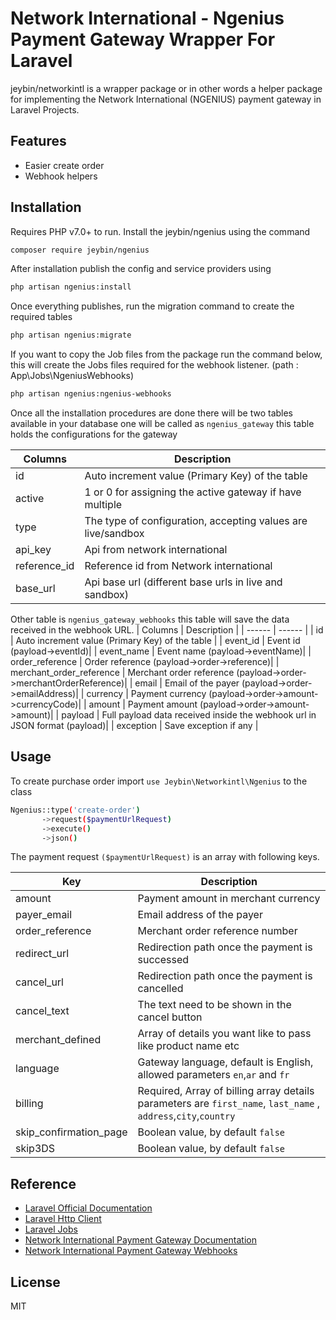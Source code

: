 
# Network International - Ngenius Payment Gateway Wrapper For Laravel

jeybin/networkintl is a wrapper package or in other words a helper package for implementing the Network International (NGENIUS) payment gateway in Laravel Projects.

## Features

- Easier create order 
- Webhook helpers

## Installation

Requires PHP v7.0+ to run.
Install the jeybin/ngenius using the command

```sh
composer require jeybin/ngenius
```
After installation publish the config and service providers using
```sh
php artisan ngenius:install
```
Once everything publishes, run the migration command to create the required tables
```sh
php artisan ngenius:migrate
```
If you want to copy the Job files from the package run the command below, this will create the Jobs files required for the webhook listener.
 (path : App\Jobs\NgeniusWebhooks)
```sh
php artisan ngenius:ngenius-webhooks
```


Once all the installation procedures are done there will be two tables available in your database one will be called as `ngenius_gateway` this table holds the configurations for the gateway

| Columns | Description |
| ------ | ------ |
| id | Auto increment value (Primary Key) of the table |
| active | 1 or 0 for assigning the active gateway if have multiple |
| type | The type of configuration, accepting values are live/sandbox |
| api_key | Api from network international |
| reference_id | Reference id from Network international |
| base_url | Api base url (different base urls in live and sandbox)|

Other table is `ngenius_gateway_webhooks` this table will save the data received in the webhook URL. 
| Columns | Description |
| ------ | ------ |
| id | Auto increment value (Primary Key) of the table |
| event_id | Event id (payload->eventId)|
| event_name | Event name  (payload->eventName)|
| order_reference | Order reference (payload->order->reference)|
| merchant_order_reference | Merchant order reference (payload->order->merchantOrderReference)|
| email | Email of the payer (payload->order->emailAddress)|
| currency | Payment currency (payload->order->amount->currencyCode)|
| amount | Payment amount  (payload->order->amount->amount)|
| payload | Full payload data received inside the webhook url in JSON format (payload)|
| exception | Save exception if any |


## Usage

To create purchase order import `use Jeybin\Networkintl\Ngenius`  to the class

```sh
Ngenius::type('create-order')
       ->request($paymentUrlRequest)
       ->execute()
       ->json()
```

The payment request `($paymentUrlRequest)` is an array with following keys.

| Key | Description |
| ------ | ------ |
| amount | Payment amount in merchant currency |
| payer_email | Email address of the payer |
| order_reference | Merchant order reference number |
| redirect_url | Redirection path once the payment is successed  |
| cancel_url | Redirection path once the payment is cancelled |
| cancel_text | The text need to be shown in the cancel button |
| merchant_defined | Array of details you want like to pass like product name etc|
| language | Gateway language, default is English, allowed parameters `en`,`ar` and `fr` |
| billing | Required, Array of billing array details parameters are `first_name`, `last_name` , `address`,`city`,`country`|
| skip_confirmation_page | Boolean value, by default `false` |
| skip3DS | Boolean value, by default `false` |

## Reference

 - [Laravel Official Documentation](https://laravel.com/docs/9.x/installation)
 - [Laravel Http Client](https://laravel.com/docs/9.x/http-client) 
 - [Laravel Jobs](https://laravel.com/docs/9.x/queues#creating-jobs) 
 - [Network International Payment Gateway Documentation](https://docs.ngenius-payments.com)
 - [Network International Payment Gateway Webhooks](https://docs.ngenius-payments.com/reference/consuming-web-hooks)

## License

MIT
